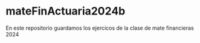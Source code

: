 # mateFinActuaria2024b
En este repositorio guardamos los ejercicos de la clase de mate financieras 2024
